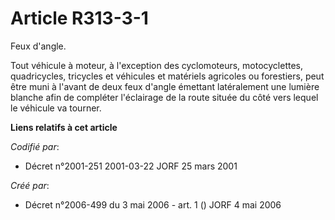 # Article R313-3-1

Feux d'angle.

Tout véhicule à moteur, à l'exception des cyclomoteurs, motocyclettes, quadricycles, tricycles et véhicules et matériels
agricoles ou forestiers, peut être muni à l'avant de deux feux d'angle émettant latéralement une lumière blanche afin de
compléter l'éclairage de la route située du côté vers lequel le véhicule va tourner.

**Liens relatifs à cet article**

_Codifié par_:

  - Décret n°2001-251 2001-03-22 JORF 25 mars 2001

_Créé par_:

  - Décret n°2006-499 du 3 mai 2006 - art. 1 () JORF 4 mai 2006
